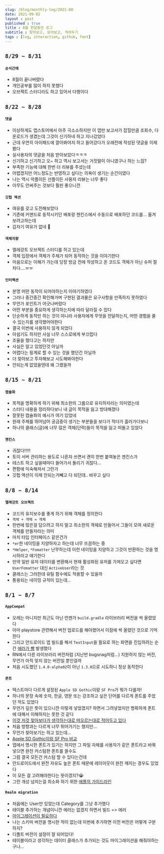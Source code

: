 ```yaml
---
slug: /blog/monthly-log/2021-08
date: 2021-09-02
layout : post
published : true
title : 8월 한달동안 로그
subtitle : 찾아보고, 읽어보고, 적어두기
tags : [log, interaction, github, font]
---
```


## `8/29 ~ 8/31`
#### `순식간에`
- 8월이 끝나버렸다
- 개인공부를 많이 하지 못했다
- 오브젝트 스터디라도 하고 있어서 다행이다

## `8/22 ~ 8/28`
#### `댓글`
- 이상하게도 앱스토어에서 아주 극소소하지만 이 앱만 보고서가 잡힐만큼 조회수, 다운로드가 생겼는데 그것이 신기하네 하고 지나갔었다
- 근데 우연히 아이패드에 깔아봐야지 하고 들어갔다가 오래전에 작성된 댓글을 이제 봤다
- 실사용자의 댓글을 처음 받아보았다ㅋㅋㅋ
- 신기하고 신기하고 오~ 하고 역시 보고서는 거짓말이 아니였구나 하는 느낌?
- 부족한 기능에 대해 한번 더 리뷰를 주셨는데
- 어렵겠지만 어느정도는 반영하고 싶다는 의욕이 생기는 순간이였다
- 나는 역시 악플이든 선플이든 사용자 리뷰는 너무 좋다
- 아무도 안써주는 것보다 훨씬 좋으니깐

#### `깃헙 액션`
- 여유를 갖고 도전해보았다
- 기존에 커맨드로 동작시키던 배포랑 젠킨스에서 수동으로 배포하던 코드를... 옮겨보려고하는데
- 갑자기 여유가 없네 🙈

#### `객체지향`
- 엘레강트 오브젝트 스터디를 하고 있는데
- 객체 입장에서 객체가 주체가 되어 동작하는 것을 이야기한다
- 마음으로는 이해가 가는데 당장 방금 전에 작성하고 온 코드도 객체가 아닌 슈퍼 절차다....ㅠㅠ

#### `인터랙션`
- 분명 어떤 동작이 되어야하는지 이야기하였다
- 그러나 중간중간 확인해가며 구현된 결과물은 요구사항을 만족하지 못하였다
- 무언가 포인트가 어긋나버렸다
- 어떤 부분을 중요하게 생각하는지에 따라 달라질 수 있다
- 단순하게 동작만 하는 것이 아니라 사용자에게 무엇을 전달하는지, 어떤 경험을 줄 수 있는지를 생각했어야한다
- 결국 이번에 사용하지 않게 되었다
- 아쉽기도 하지만 사실 너무 스스로에게 부끄럽다
- 조율을 했다고는 하지만
- 사실은 알고 있었던것 아닐까
- 어렵다는 핑계로 할 수 있는 것을 했던건 아닐까
- 더 찾아보고 투자해보고 시도해봐야한다
- 안되는게 없었을텐데 왜 그랬을까

## `8/15 ~ 8/21`
#### `캡슐화`
- 목적을 명확하게 하기 위해 최소한의 그룹으로 유지하자라는 의미였는데
- 스터디 내용을 정리하다보니 내 글이 목적을 잃고 방대해졌다
- 잘못된 캡슐화의 예시가 여기 있었네
- 원래 주제를 뛰어넘어 궁금증이 생기는 부분들을 보다가 적다가 흘러가다보니
- 하나의 클래스(글)에 너무 많은 객체(단락)들이 목적을 잃고 떠돌고 있었다

#### `젠킨스`
- 귀찮다!!!!!
- 토이 서버 관리하는 용도로 나혼자 쓰면서 괜히 한번 붙여놓은 젠킨스가
- 테스트 하고 싶을때마다 들어가서 돌리기 귀찮다...
- 편함에 익숙해져서 그런가
- 깃헙 액션이 이제 안되는거빼고 다 되던데.. 바꾸고 싶다

## `8/8 ~ 8/14`
#### `엘레강트 오브젝트`
- 코드의 유지보수를 좋게 하기 위해 객체를 정의한다
- `객체 + 객체 = 객체`
- 한번에 많은걸 담으려고 하지 말고 최소한의 객체로 만들어서 그들이 모여 새로운 객체를 만들자라는 의미
- 마치 타입 인터페이스 같은건가
- `*er`한 네이밍을 지양하자고 하는데 너무 뜨끔하는 중
- `*Helper`, `*Fomatter` 난무하는데 이런 네이밍을 지양하고 그것이 반환하는 것을 명시하라고 얘기한다
- 만약 일반 유저 데이터를 변환해서 현재 활성화된 유저를 가져오고 싶다면 `UserFomatter` 대신 `ActiveUser`라는 것
- 클래스는 그러한데 유틸 함수에도 적용할 수 있을까
- 통용되는 네이밍 규칙이 있는데...

## `8/1 ~ 8/7`
#### `AppCompat`
- 오래는 아니지만 최근도 아닌 언젠가 `build.gradle` 라이브러리 버전을 싹 올렸었다
- 아마 playstore 관련해서 버전 업로드를 해야했어서 이참에 싹 올렸던 것으로 기억한다
- 그리고 안드로이드 앱 빌드를 해서 `TextInput`을 필요로 하는 화면을 진입하려는 순간 [에러가 빵](https://github.com/facebook/react-native/issues/31572) 발생했다
- RN에서 다른 라이브러리 버전처럼 (지난번 bugsnag처럼...) 지원하지 않는 버전, 무언가 아직 맞지 않는 버전일 뿐인걸까
- 처음 시도했던 `1.4.0-alpha02`이 아닌 `1.3.0`으로 시도하니 정상 동작한다

#### `폰트`
- 텍스트마다 다르게 설정된 `Apple SD Gothic`이랑 `SF Pro`가 뭐가 다를까!
- 하나의 문장 속에 숫자, 한글, 영문 또는 강조하고 싶은 단어를 다르게 폰트를 주었던 적도 있었다
- 무언가 깊은 뜻이 있으니깐 이렇게 넣었겠지? 하면서 그려넣었지만 명확하게 폰트에 대해서 이해하지는 못한 것 같다
- [이것 저것 찾아보다가 생각하는대로 떠오르는대로 적어두고 있다](/blog/what-is-font)
- 처음 방향과는 다르게 너무 튀어가기는 했지만...
- 무언가 찾아보기는 하고 있는데...
- [Apple SD Gothic이랑 SF Pro 비교](https://gyuni-archive.tistory.com/7)
- 앱에서 명시한 폰트가 있기는 하지만 그 파일 자체를 사용자가 같은 폰트라고 바꿔넣으면 완전 커스텀한 폰트를 쓸수도
- 그럼 결국 모든건 커스텀 할 수 있다는건데
- 안드로이드에서 완전 자유도 높은 폰트 때문에 레이아웃이 완전 깨지는 경우도 있었다
- 이 모든 걸 고려해야한다는 뜻이겠지?😭
- 그런 개성 넘치는걸 최소화 하기 위한 [애플의 가이드라인](https://developer.apple.com/design/human-interface-guidelines/ios/visual-design/typography/)

#### `Realm migration`
- 처음에는 User만 있었는데 Category를 그냥 추가했다
- 테이블 추가하는 개념이니깐 에러는 없겠지 하면서 빌드 => 에러
- [마이그레이션이 필요하다](https://black-jin0427.tistory.com/98)
- 나는 스키마 버전을 명시한 적이 없는데 이번에 추가하면 이전 버전은 어떻게 구분하지?
- 디폴트 버전이 설정이 잘 되어있다!
- 테이블이라고 생각하는 데이터 클래스가 추가되는 것도 마이그레이션을 해줘야하는구나...
